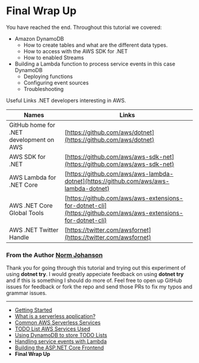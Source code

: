 # Final Wrap Up


You have reached the end. Throughout this tutorial we covered:

* Amazon DynamoDB
  * How to create tables and what are the different data types.
  * How to access with the AWS SDK for .NET
  * How to enabled Streams
* Building a Lambda function to process service events in this case DynamoDB
  * Deploying functions
  * Configuring event sources
  * Troubleshooting

Useful Links .NET developers interesting in AWS.

| Names | Links |
|-|-|
|GitHub home for .NET development on AWS|[https://github.com/aws/dotnet](https://github.com/aws/dotnet)| 
|AWS SDK for .NET|[https://github.com/aws/aws-sdk-net](https://github.com/aws/aws-sdk-net)|
|AWS Lambda for .NET Core|[https://github.com/aws/aws-lambda-dotnet](https://github.com/aws/aws-lambda-dotnet)|
|AWS .NET Core Global Tools|[https://github.com/aws/aws-extensions-for-dotnet-cli](https://github.com/aws/aws-extensions-for-dotnet-cli)|
|AWS .NET Twitter Handle|[https://twitter.com/awsfornet](https://twitter.com/awsfornet)|


### From the Author [Norm Johanson](https://twitter.com/socketnorm)
Thank you for going through this tutorial and trying out this experiment of using **dotnet try**. I would greatly 
appeciate feedback on using **dotnet try** and if this is something I should do more of. Feel free to open 
up GitHub issues for feedback or fork the repo and send those PRs to fix my typos and grammar issues.

<!-- Generated Navigation -->
---

* [Getting Started](./GettingStarted.md)
* [What is a serverless application?](./WhatIsServerless.md)
* [Common AWS Serverless Services](./CommonServerlessServices.md)
* [TODO List AWS Services Used](./TODOListServices.md)
* [Using DynamoDB to store TODO Lists](./DynamoDBModule/WhatIsDynamoDB.md)
* [Handling service events with Lambda](./StreamProcessing/ServiceEvents.md)
* [Building the ASP.NET Core Frontend](./ASP.NETCoreFrontend/TheFrontend.md)
* **Final Wrap Up**

